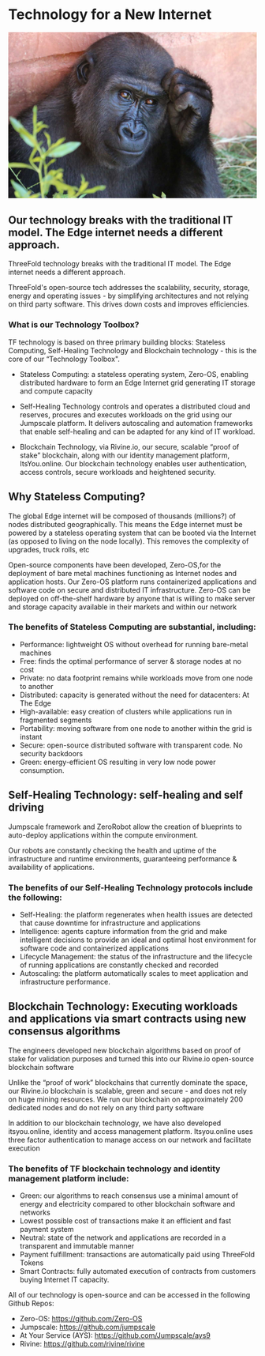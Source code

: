 # Technology for a New Internet

![Logo](img/neutral_internet.jpg)
## Our technology breaks with the traditional IT model. The Edge internet needs a different approach.


ThreeFold technology breaks with the traditional IT model. The Edge internet needs a different approach.

ThreeFold's open-source tech addresses the scalability, security, storage, energy and operating issues - by simplifying architectures and not relying on third party software. This drives down costs and improves efficiencies.

### What is our Technology Toolbox?

TF technology is based on three primary building blocks:  Stateless Computing, Self-Healing Technology and Blockchain technology - this is the core of our “Technology Toolbox".

- Stateless Computing: a stateless operating system, Zero-OS, enabling distributed hardware to form an Edge Internet grid generating IT storage and compute capacity

- Self-Healing Technology controls and operates a distributed cloud and reserves, procures and executes workloads on the grid using our Jumpscale platform. It delivers autoscaling and automation frameworks that enable self-healing and can be adapted for any kind of IT workload.

- Blockchain Technology, via Rivine.io,  our secure, scalable “proof of stake” blockchain, along with our identity management platform, ItsYou.online. Our blockchain technology enables user authentication, access controls, secure workloads and heightened security.


## Why Stateless Computing?

The global Edge internet will be composed of thousands (millions?) of nodes distributed geographically.  This means the Edge internet must be powered by a stateless operating system that can be booted via the Internet (as opposed to living on the node locally). This removes the complexity of upgrades, truck rolls, etc  

Open-source components have been developed, Zero-OS,for the deployment of bare metal machines functioning as Internet nodes and application hosts.  Our Zero-OS platform runs containerized applications and software code on secure and distributed IT infrastructure.  Zero-OS can be deployed on off-the-shelf hardware by anyone that is willing to make server and storage capacity available in their markets and within our network

### The benefits of Stateless Computing are substantial, including:
- Performance: lightweight OS without overhead for running bare-metal machines
- Free: finds the optimal performance of server & storage nodes at no cost
- Private: no data footprint remains while workloads move from one node to another
- Distributed: capacity is generated without the need for datacenters: At The Edge
- High-available: easy creation of clusters while applications run in fragmented segments
- Portability: moving software from one node to another within the grid is instant
- Secure: open-source distributed software with transparent code. No security backdoors
- Green: energy-efficient OS resulting in very low node power consumption.

## Self-Healing Technology: self-healing and self driving

Jumpscale framework and ZeroRobot allow the creation of blueprints to auto-deploy applications within the compute environment.

Our robots are constantly checking the health and uptime of the infrastructure and runtime environments, guaranteeing performance & availability of applications.

### The benefits of our Self-Healing Technology protocols include the following:

- Self-Healing: the platform regenerates when health issues are detected that cause downtime for infrastructure and applications
- Intelligence: agents capture information from the grid and make intelligent decisions to provide an ideal and optimal host environment for software code and containerized applications
- Lifecycle Management: the status of the infrastructure and the lifecycle of running applications are constantly checked and recorded
- Autoscaling: the platform automatically scales to meet application and infrastructure performance.

## Blockchain Technology: Executing workloads and applications via smart contracts using new consensus algorithms

The engineers developed new blockchain algorithms based on proof of stake for validation purposes and turned this into our Rivine.io open-source blockchain software

Unlike the “proof of work” blockchains that currently dominate the space, our Rivine.io blockchain is scalable, green and secure - and does not rely on huge mining resources.  We run our blockchain on approximately 200 dedicated nodes and do not rely on any third party software

In addition to our blockchain technology, we have also developed itsyou.online, identity and access management platform.  Itsyou.online uses three factor authentication to manage access on our network and facilitate execution

### The benefits of TF blockchain technology and identity management platform include:

- Green: our algorithms to reach consensus use a minimal amount of energy and electricity compared to other blockchain software and networks
- Lowest possible cost of transactions make it an efficient and fast payment system
- Neutral: state of the network and applications are recorded in a transparent and immutable manner
- Payment fulfillment: transactions are automatically paid using ThreeFold Tokens
- Smart Contracts: fully automated execution of contracts from customers buying Internet IT capacity.

All of our technology is open-source and can be accessed in the following Github Repos:

* Zero-OS:		        https://github.com/Zero-OS
* Jumpscale: 			    https://github.com/jumpscale
* At Your Service (AYS): 	https://github.com/Jumpscale/ays9
* Rivine: 			    https://github.com/rivine/rivine
